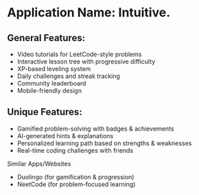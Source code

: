 # Application Name: Intuitive.

## General Features:

- Video tutorials for LeetCode-style problems
- Interactive lesson tree with progressive difficulty
- XP-based leveling system
- Daily challenges and streak tracking
- Community leaderboard
- Mobile-friendly design

## Unique Features:

- Gamified problem-solving with badges & achievements
- AI-generated hints & explanations
- Personalized learning path based on strengths & weaknesses
- Real-time coding challenges with friends

Similar Apps/Websites
- Duolingo (for gamification & progression)
- NeetCode (for problem-focused learning)
